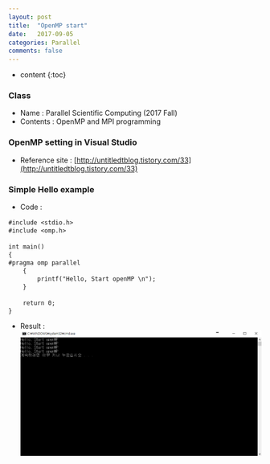 ```yaml
---
layout: post
title:  "OpenMP start"
date:   2017-09-05
categories: Parallel
comments: false
---
```


* content
{:toc}

### Class
* Name : Parallel Scientific Computing (2017 Fall)
* Contents : OpenMP and MPI programming

### OpenMP setting in Visual Studio
* Reference site :  [http://untitledtblog.tistory.com/33](http://untitledtblog.tistory.com/33)

### Simple Hello example
* Code :   

```
#include <stdio.h>   
#include <omp.h>   

int main()   
{   
#pragma omp parallel   
	{   
		printf("Hello, Start openMP \n");   
	}   

	return 0;   
}   
```

* Result :   
![hello_result](https://github.com/HanulK/HanulK.github.io/blob/master/_posts/Parallel/hello.PNG)
